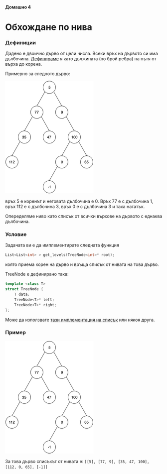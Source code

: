 #### Домашно 4
# Обхождане по нива

### Дефиниции
Дадено е двоично дърво от цели числа. Всеки връх на дървото си има дълбочина. [Дефинираме](https://en.wikipedia.org/wiki/Tree_(graph_theory)#Rooted_tree) я като дължината (по брой ребра) на пътя от върха до корена.

Примерно за следното дърво:

![дърво](levels.png)

връх 5 е коренът и неговата дълбочина е 0.
Връх 77 е с дълбочина 1, връх 112 е с дълбочина 3, връх 0 е с дълбочина 3 и така нататък.

Опеределяме ниво като списък от всички върхове на дървото с еднаква дълбочина.

### Условие
Задачата ви е да имплементирате следната функция
```c++
List<List<int> > get_levels(TreeNode<int>* root);
```
която приема корен на дърво и връща списък от нивата на това дърво.

TreeNode е дефинирано така:
```c++
template <class T>
struct TreeNode {
    T data;
    TreeNode<T>* left;
    TreeNode<T>* right;
};
```

Може да използвате [тази имплементация на списък](../../11-lists/list-implementation/List.h) или някоя друга.

### Пример
![дърво](levels.png)

За това дърво списъкът от нивата е:
`[[5], [77, 9], [35, 47, 100], [112, 0, 65], [-1]]`
